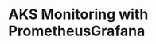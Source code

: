 # AKS Monitoring with PrometheusGrafana                                                                                                                                                                                                                    
